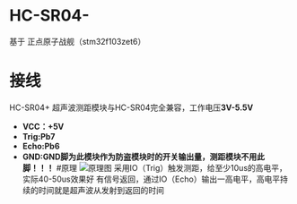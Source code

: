 # HC-SR04-
基于 正点原子战舰（stm32f103zet6）
# 接线
HC-SR04+ 超声波测距模块与HC-SR04完全兼容，工作电压**3V-5.5V**
- **VCC：+5V**
- **Trig:Pb7**
- **Echo:Pb6**
- **GND:GND脚为此模块作为防盗模块时的开关输出量，测距模块不用此脚！！！**
#原理
![原理图](https://img1.baidu.com/it/u=3720495336,2999906006&fm=26&fmt=auto&gp=0.jpg)
采用IO（Trig）触发测距，给至少10us的高电平，实际40-50us效果好
有信号返回，通过IO（Echo）输出一高电平，高电平持续的时间就是超声波从发射到返回的时间
